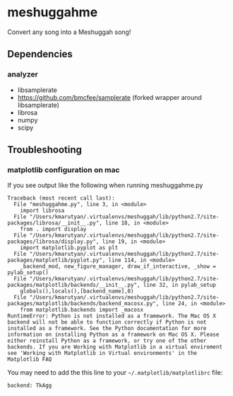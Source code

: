 # meshuggahme
Convert any song into a Meshuggah song!

## Dependencies

### analyzer
- libsamplerate
- https://github.com/bmcfee/samplerate (forked wrapper around libsamplerate)
- librosa
- numpy
- scipy

## Troubleshooting
### matplotlib configuration on mac

If you see output like the following when running meshuggahme.py
```
Traceback (most recent call last):
  File "meshuggahme.py", line 3, in <module>
    import librosa
  File "/Users/kmarutyan/.virtualenvs/meshuggah/lib/python2.7/site-packages/librosa/__init__.py", line 18, in <module>
    from . import display
  File "/Users/kmarutyan/.virtualenvs/meshuggah/lib/python2.7/site-packages/librosa/display.py", line 19, in <module>
    import matplotlib.pyplot as plt
  File "/Users/kmarutyan/.virtualenvs/meshuggah/lib/python2.7/site-packages/matplotlib/pyplot.py", line 114, in <module>
    _backend_mod, new_figure_manager, draw_if_interactive, _show = pylab_setup()
  File "/Users/kmarutyan/.virtualenvs/meshuggah/lib/python2.7/site-packages/matplotlib/backends/__init__.py", line 32, in pylab_setup
    globals(),locals(),[backend_name],0)
  File "/Users/kmarutyan/.virtualenvs/meshuggah/lib/python2.7/site-packages/matplotlib/backends/backend_macosx.py", line 24, in <module>
    from matplotlib.backends import _macosx
RuntimeError: Python is not installed as a framework. The Mac OS X backend will not be able to function correctly if Python is not installed as a framework. See the Python documentation for more information on installing Python as a framework on Mac OS X. Please either reinstall Python as a framework, or try one of the other backends. If you are Working with Matplotlib in a virtual enviroment see 'Working with Matplotlib in Virtual environments' in the Matplotlib FAQ
```

You may need to add the this line to your `~/.matplotlib/matplotlibrc` file:

```
backend: TkAgg
```
